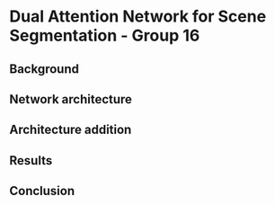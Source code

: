 # Dual Attention Network for Scene Segmentation - Group 16

## Background


## Network architecture


## Architecture addition


## Results


## Conclusion
